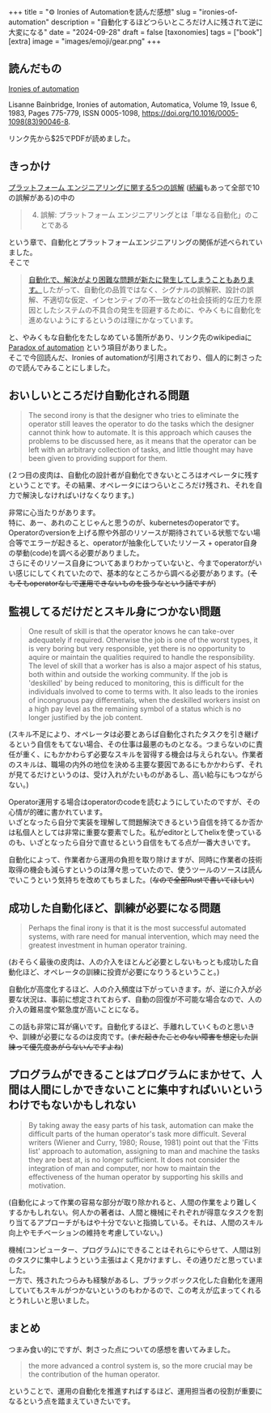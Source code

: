 +++
title = "⚙️ Ironies of Automationを読んだ感想"
slug = "ironies-of-automation"
description = "自動化するほどつらいところだけ人に残されて逆に大変になる"
date = "2024-09-28"
draft = false
[taxonomies]
tags = ["book"]
[extra]
image = "images/emoji/gear.png"
+++


## 読んだもの

[Ironies of automation](https://www.sciencedirect.com/science/article/abs/pii/0005109883900468)

Lisanne Bainbridge, Ironies of automation, Automatica, Volume 19, Issue 6, 1983, Pages 775-779, ISSN 0005-1098, https://doi.org/10.1016/0005-1098(83)90046-8.

リンク先から$25でPDFが読めました。

## きっかけ

[プラットフォーム エンジニアリングに関する5つの誤解](https://cloud.google.com/blog/ja/products/application-development/common-myths-about-platform-engineering) ([続編](https://cloud.google.com/blog/ja/products/application-development/another-five-myths-about-platform-engineering)もあって全部で10の誤解がある)の中の

> 4. 誤解: プラットフォーム エンジニアリングとは「単なる自動化」のことである

という章で、自動化とプラットフォームエンジニアリングの関係が述べられていました。  
そこで

> [自動化で、解決がより困難な問題が新たに発生してしまうこともあります。](https://en.wikipedia.org/wiki/Automation#Limitations)したがって、自動化の品質ではなく、シグナルの誤解釈、設計の誤解、不適切な仮定、インセンティブの不一致などの社会技術的な圧力を原因としたシステムの不具合の発生を回避するために、やみくもに自動化を進めないようにするというのは理にかなっています。

と、やみくもな自動化をたしなめている箇所があり、リンク先のwikipediaに[Paradox of automation](https://en.wikipedia.org/wiki/Automation#Paradox_of_automation) という項目がありました。  
そこで今回読んだ、Ironies of automationが引用されており、個人的に刺さったので読んでみることにしました。  

## おいしいところだけ自動化される問題

> The second irony is that the designer who tries to eliminate the
operator still leaves the operator to do the tasks which the
designer cannot think how to automate. It is this approach which
causes the problems to be discussed here, as it means that the
operator can be left with an arbitrary collection of tasks, and little
thought may have been given to providing support for them.

(２つ目の皮肉は、自動化の設計者が自動化できないところはオペレータに残すということです。その結果、オペレータにはつらいところだけ残され、それを自力で解決しなければいけなくなります。)

非常に心当たりがあります。  
特に、あー、あれのことじゃんと思うのが、kubernetesのoperatorです。  
Operatorのversionを上げる際や外部のリソースが期待されている状態でない場合等でエラーが起きると、operatorが抽象化していたリソース + operator自身の挙動(code)を調べる必要がありました。  
さらにそのリソース自身についてあまりわかっていないと、今までoperatorがいい感じにしてくれていたので、基本的なところから調べる必要があります。(~~そもそもoperatorなしで運用できないものを扱うなという話ですが~~)

## 監視してるだけだとスキル身につかない問題

> One result of skill is that the operator knows he can take-over adequately if required. Otherwise the job is one of the worst types, it is very
boring but very responsible, yet there is no opportunity to aquire
or maintain the qualities required to handle the responsibility.
The level of skill that a worker has is also a major aspect of his
status, both within and outside the working community. If the job
is 'deskilled' by being reduced to monitoring, this is difficult for
the individuals involved to come to terms with. It also leads to the
ironies of incongruous pay differentials, when the deskilled
workers insist on a high pay level as the remaining symbol of a
status which is no longer justified by the job content.

(スキル不足により、オペレータは必要とあらば自動化されたタスクを引き継げるという自信をもてない場合、その仕事は最悪のものとなる。つまらないのに責任が重く、にもかかわらず必要なスキルを習得する機会は与えられない。作業者のスキルは、職場の内外の地位を決める主要な要因であるにもかかわらず、それが見てるだけというのは、受け入れがたいものがあるし、高い給与にもつながらない。)

Operator運用する場合はoperatorのcodeを読むようにしていたのですが、その心情が的確に書かれています。  
いざとなったら自分で実装を理解して問題解決できるという自信を持てるか否かは私個人としては非常に重要な要素でした。私がeditorとしてhelixを使っているのも、いざとなったら自分で直せるという自信をもてる点が一番大きいです。  

自動化によって、作業者から運用の負担を取り除けますが、同時に作業者の技術取得の機会も減らすというのは薄々思っていたので、使うツールのソースは読んでいこうという気持ちを改めてもちました。(~~なので全部Rustで書いてほしい~~)


## 成功した自動化ほど、訓練が必要になる問題 

> Perhaps the final irony is that it is the most successful automated
systems, with rare need for manual intervention, which may need
the greatest investment in human operator training.

(おそらく最後の皮肉は、人の介入をほとんど必要としないもっとも成功した自動化ほど、オペレータの訓練に投資が必要になりうるということ。)

自動化が高度化するほど、人の介入頻度は下がっていきます。が、逆に介入が必要な状況は、事前に想定されておらず、自動の回復が不可能な場合なので、人の介入の難易度や緊急度が高いことになる。  

この話も非常に耳が痛いです。自動化するほど、手離れしていくものと思いきや、訓練が必要になるのは皮肉です。(~~まだ起きたことのない障害を想定した訓練って優先度あがらないんですよね~~)


## プログラムができることはプログラムにまかせて、人間は人間にしかできないことに集中すればいいというわけでもないかもしれない

> By taking away the easy parts of his task, automation can
make the difficult parts of the human operator's task more
difficult. Several writers (Wiener and Curry, 1980; Rouse, 1981)
point out that the 'Fitts list' approach to automation, assigning to
man and machine the tasks they are best at, is no longer sufficient.
It does not consider the integration of man and computer, nor how to maintain the effectiveness of the human operator by supporting his skills and motivation.

(自動化によって作業の容易な部分が取り除かれると、人間の作業をより難しくするかもしれない。何人かの著者は、人間と機械にそれぞれが得意なタスクを割り当てるアプローチがもはや十分でないと指摘している。それは、人間のスキル向上やモチベーションの維持を考慮していない。)

機械(コンピューター、プログラム)にできることはそれらにやらせて、人間は別のタスクに集中しようという主張はよく見かけますし、その通りだと思っていました。  
一方で、残されたつらみも経験があるし、ブラックボックス化した自動化を運用していてもスキルがつかないというのもわかるので、この考えが広まってくれるとうれしいと思いました。  


## まとめ

つまみ食い的にですが、刺さった点についての感想を書いてみました。  

> the more advanced a control system is, so the more crucial may be
the contribution of the human operator. 

ということで、運用の自動化を推進すればするほど、運用担当者の役割が重要になるという点を踏まえていきたいです。

